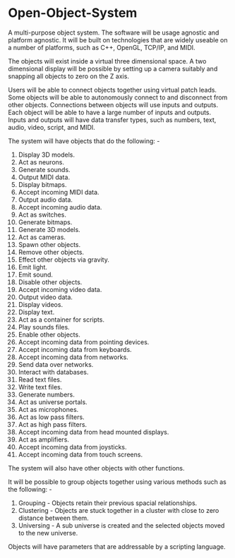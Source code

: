 # Open-Object-System

A multi-purpose object system. The software will be usage agnostic and platform agnostic. It will be built on technologies that are widely useable on a number of platforms, such as C++, OpenGL, TCP/IP, and MIDI.  

The objects will exist inside a virtual three dimensional space. A two dimensional display will be possible by setting up a camera suitably and snapping all objects to zero on the Z axis. 

Users will be able to connect objects together using virtual patch leads. Some objects will be able to autonomously connect to and disconnect from other objects. Connections between objects will use inputs and outputs. Each object will be able to have a large number of inputs and outputs. Inputs and outputs will have data transfer types, such as numbers, text, audio, video, script, and MIDI.

The system will have objects that do the following: -

1. Display 3D models.
2. Act as neurons.
3. Generate sounds.
4. Output MIDI data.
5. Display bitmaps.
6. Accept incoming MIDI data.
7. Output audio data.
8. Accept incoming audio data.
9. Act as switches.
10. Generate bitmaps.
11. Generate 3D models.
12. Act as cameras.
13. Spawn other objects.
14. Remove other objects.
15. Effect other objects via gravity.
16. Emit light.
17. Emit sound.
18. Disable other objects.
19. Accept incoming video data.
20. Output video data.
21. Display videos.
22. Display text.
23. Act as a container for scripts.
24. Play sounds files.
25. Enable other objects.
26. Accept incoming data from pointing devices.
27. Accept incoming data from keyboards.
28. Accept incoming data from networks.
29. Send data over networks.
30. Interact with databases.
31. Read text files.
32. Write text files.
33. Generate numbers.
34. Act as universe portals.
35. Act as microphones.
36. Act as low pass filters.
37. Act as high pass filters.
38. Accept incoming data from head mounted displays.
39. Act as amplifiers.
40. Accept incoming data from joysticks.
41. Accept incoming data from touch screens.

The system will also have other objects with other functions.

It will be possible to group objects together using various methods such as the following: -

1. Grouping - Objects retain their previous spacial relationships.
2. Clustering - Objects are stuck together in a cluster with close to zero distance between them.
3. Universing - A sub universe is created and the selected objects moved to the new universe.

Objects will have parameters that are addressable by a scripting language.
